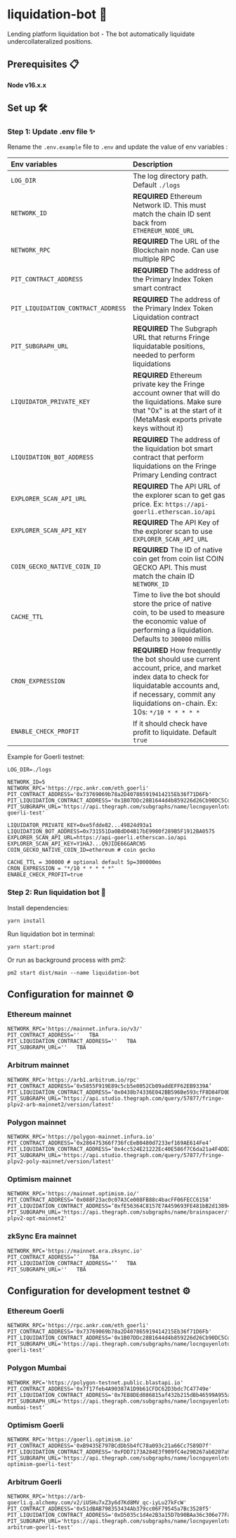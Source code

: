 # liquidation-bot 🤖
Lending platform liquidation bot - The bot automatically liquidate undercollateralized positions.

## Prerequisites 📋
**Node v16.x.x**

## Set up 🛠️
### Step 1: Update .env file ✨
 
Rename the `.env.example` file to `.env` and update the value of env variables :

| **Env variables**  | **Description** |
| :--- | :--- |
| `LOG_DIR` | The log directory path. Default `./logs` |
| `NETWORK_ID` | **REQUIRED** Ethereum Network ID. This must match the chain ID sent back from `ETHEREUM_NODE_URL` |
| `NETWORK_RPC` | **REQUIRED** The URL of the Blockchain node. Can use multiple RPC |
| `PIT_CONTRACT_ADDRESS` | **REQUIRED** The address of the Primary Index Token smart contract |
| `PIT_LIQUIDATION_CONTRACT_ADDRESS` | **REQUIRED** The address of the Primary Index Token Liquidation contract |
| `PIT_SUBGRAPH_URL` | **REQUIRED** The Subgraph URL that returns Fringe liquidatable positions, needed to perform liquidations |
| `LIQUIDATOR_PRIVATE_KEY` | **REQUIRED** Ethereum private key the Fringe account owner that will do the liquidations. Make sure that "0x" is at the start of it (MetaMask exports private keys without it) |
| `LIQUIDATION_BOT_ADDRESS` | **REQUIRED** The address of the liquidation bot smart contract that perform liquidations on the Fringe Primary Lending contract |
| `EXPLORER_SCAN_API_URL` | **REQUIRED** The API URL of the explorer scan to get gas price. Ex: `https://api-goerli.etherscan.io/api` |
| `EXPLORER_SCAN_API_KEY` | **REQUIRED** The API Key of the explorer scan to use `EXPLORER_SCAN_API_URL` |
| `COIN_GECKO_NATIVE_COIN_ID` | **REQUIRED** The ID of native coin get from coin list COIN GECKO API. This must match the chain ID `NETWORK_ID` |
| `CACHE_TTL` | Time to live the bot should store the price of native coin, to be used to measure the economic value of performing a liquidation. Defaults to `300000` millis |
| `CRON_EXPRESSION` | **REQUIRED** How frequently the bot should use current account, price, and market index data to check for liquidatable accounts and, if necessary, commit any liquidations on-chain. Ex: 10s: `*/10 * * * * *` |
| `ENABLE_CHECK_PROFIT` | If it should check have profit to liquidate. Default `true` |


Example for Goerli testnet:
  ```
LOG_DIR=./logs

NETWORK_ID=5
NETWORK_RPC='https://rpc.ankr.com/eth_goerli'
PIT_CONTRACT_ADDRESS='0x73769069b78a2D407865919414215Eb36f71D6Fb'
PIT_LIQUIDATION_CONTRACT_ADDRESS='0x1B07DDc28B1644d4b859226d26Cb90DC5Cd614Ae'
PIT_SUBGRAPH_URL='https://api.thegraph.com/subgraphs/name/locnguyenlotussoft/plp-goerli-test'

LIQUIDATOR_PRIVATE_KEY=0xe5fdde82...49824d93a1
LIQUIDATION_BOT_ADDRESS=0x731551Da0BdD04B17bE9980f289B5F1912BA0575
EXPLORER_SCAN_API_URL=https://api-goerli.etherscan.io/api
EXPLORER_SCAN_API_KEY=Y1HAJ...Q9JIDE66GARCN5
COIN_GECKO_NATIVE_COIN_ID=ethereum # coin gecko

CACHE_TTL = 300000 # optional default 5p=300000ms 
CRON_EXPRESSION = "*/10 * * * * *"
ENABLE_CHECK_PROFIT=true
  ```

### Step 2: Run liquidation bot 🚀
Install dependencies:
  ```
yarn install
  ```

Run liquidation bot in terminal:
  ```
yarn start:prod
  ```

Or run as background process with pm2:
  ```
pm2 start dist/main --name liquidation-bot
  ```

## Configuration for mainnet ⚙️

### Ethereum mainnet
  ```
NETWORK_RPC='https://mainnet.infura.io/v3/'
PIT_CONTRACT_ADDRESS=''   TBA
PIT_LIQUIDATION_CONTRACT_ADDRESS=''   TBA
PIT_SUBGRAPH_URL=''   TBA
  ```

### Arbitrum mainnet
  ```
NETWORK_RPC='https://arb1.arbitrum.io/rpc'
PIT_CONTRACT_ADDRESS=’0x5855F919E89c5cb5e0052Cb09addEFF62EB9339A’     
PIT_LIQUIDATION_CONTRACT_ADDRESS=’0x0438b74336E042BB596Be593cfF8D84FD0D8935B’
PIT_SUBGRAPH_URL=’https://api.studio.thegraph.com/query/57877/fringe-plpv2-arb-mainnet2/version/latest'
  ```

### Polygon mainnet
  ```
NETWORK_RPC='https://polygon-mainnet.infura.io'
PIT_CONTRACT_ADDRESS=’0x286475366f736fcEeB0480d7233ef169AE614Fe4’
PIT_LIQUIDATION_CONTRACT_ADDRESS=’0x4cc524E21222Ec40E586f7C6da21a4F4DD2B1D2f’
PIT_SUBGRAPH_URL='https://api.studio.thegraph.com/query/57877/fringe-plpv2-poly-mainnet/version/latest'
  ```

### Optimism mainnet
  ```
NETWORK_RPC='https://mainnet.optimism.io/'
PIT_CONTRACT_ADDRESS=’0x088F23ac0c07A3Ce008FB88c4bacFF06FECC6158’
PIT_LIQUIDATION_CONTRACT_ADDRESS=’0xfE56364C8157E7A459693FE481bB2d138949cB47’
PIT_SUBGRAPH_URL='https://api.thegraph.com/subgraphs/name/brainspacer/fringe-plpv2-opt-mainnet2'
  ```

### zkSync Era mainnet
  ```
NETWORK_RPC='https://mainnet.era.zksync.io'
PIT_CONTRACT_ADDRESS=’’   TBA
PIT_LIQUIDATION_CONTRACT_ADDRESS=’’   TBA
PIT_SUBGRAPH_URL=''   TBA
  ```

## Configuration for development testnet ⚙️

### Ethereum Goerli
  ```
NETWORK_RPC='https://rpc.ankr.com/eth_goerli'
PIT_CONTRACT_ADDRESS='0x73769069b78a2D407865919414215Eb36f71D6Fb'
PIT_LIQUIDATION_CONTRACT_ADDRESS='0x1B07DDc28B1644d4b859226d26Cb90DC5Cd614Ae'
PIT_SUBGRAPH_URL='https://api.thegraph.com/subgraphs/name/locnguyenlotussoft/plp-goerli-test'
  ```

### Polygon Mumbai
  ```
NETWORK_RPC='https://polygon-testnet.public.blastapi.io'
PIT_CONTRACT_ADDRESS='0x7f17feb4A90387A1D9b61CFDC62D3bdc7C47749e'
PIT_LIQUIDATION_CONTRACT_ADDRESS='0x7EB8DEd086815af432b215dBb46599A955aeF339'
PIT_SUBGRAPH_URL='https://api.thegraph.com/subgraphs/name/locnguyenlotussoft/plp-mumbai-test'
  ```

### Optimism Goerli
  ```
NETWORK_RPC='https://goerli.optimism.io'
PIT_CONTRACT_ADDRESS='0xB9435E797BCdDb5b4fC78a093c21a66Cc7589D7f'
PIT_LIQUIDATION_CONTRACT_ADDRESS='0xFDD7173A284E3f909fC4e290267ab0207a9549Fe'
PIT_SUBGRAPH_URL='https://api.thegraph.com/subgraphs/name/locnguyenlotussoft/plp-optimism-goerli-test'
  ```

### Arbitrum Goerli
  ```
NETWORK_RPC='https://arb-goerli.g.alchemy.com/v2/iUSHu7xZ3y6d7Kd8MV_qc-iyLu27kFcW'
PIT_CONTRACT_ADDRESS='0x51dBAB798353434Ab379cc06F79545a7Bc3528f5'
PIT_LIQUIDATION_CONTRACT_ADDRESS='0xD5035c1d4e2B3a15D7b90BAa36c306e77Fa7093A'
PIT_SUBGRAPH_URL='https://api.thegraph.com/subgraphs/name/locnguyenlotussoft/plp-arbitrum-goerli-test'
   ```
